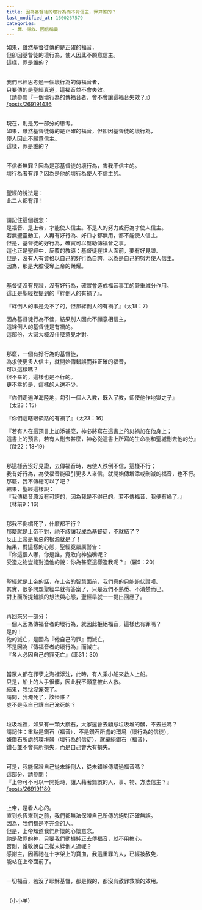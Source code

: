 ```yaml
---
title: 因為基督徒的壞行為而不肯信主，罪算誰的？
last_modified_at: 1600267579
categories:
  - 罪、得救、因信稱義
---
```


<p>如果，雖然基督徒傳的是正確的福音，<br>
但卻因基督徒的壞行為，使人因此不願意信主。<br>
這樣，罪是誰的？</p>

<p><br>
我們已經思考過一個壞行為的傳福音者，<br>
只要傳的是聖經真道，這福音並不會失效。<br>
（請參閱『一個壞行為的傳福音者，會不會讓這福音失效？』）<br>
<a href="/posts/269191436" target="_blank">/posts/269191436</a></p>

<p><br>
現在，則是另一部分的思考。<br>
如果，雖然基督徒傳的是正確的福音，但卻因基督徒的壞行為，<br>
使人因此不願意信主。<br>
這樣，罪是誰的？</p>

<p><br>
不信者無罪？因為是那基督徒的壞行為，害我不信主的。<br>
壞行為者有罪？因為是他的壞行為使人不信主的。</p>

<p><br>
聖經的說法是：<br>
此二人都有罪！</p>

<p><br>
請記住這個觀念：<br>
是福音、是上帝，才能使人信主。不是人的努力或行為才使人信主。<br>
若無聖靈動工，人再有好行為、好口才都無用，都不能使人信主。<br>
但是，基督徒的好行為，確實可以幫助傳福音之事。<br>
這也正是聖經中，反覆的教導：基督徒在世人面前，要有好見證。<br>
但是，沒有人有資格以自己的好行為自誇，以為是自己的努力使人信主。<br>
因為，那是大膽侵奪上帝的榮耀。</p>

<p><br>
基督徒沒有見證，沒有好行為，確實會造成福音事工的嚴重減分作用。<br>
這正是聖經裡提到的『絆倒人的有禍了』。</p>

<p>『絆倒人的事是免不了的，但那絆倒人的有禍了』（太18：7）</p>

<p>因為基督徒行為不佳，結果別人因此不願意相信主，<br>
這絆倒人的基督徒是有禍的。<br>
這部份，大家大概沒什麼意見才對。</p>

<p><br>
那麼，一個有好行為的基督徒，<br>
為求使更多人信主，就開始傳錯誤而非正確的福音，<br>
可以這樣嗎？<br>
很不幸的，這樣也是不行的。<br>
更不幸的是，這樣的人還不少。</p>

<p>『你們走遍洋海陸地，勾引一個人入教，既入了教，卻使他作地獄之子』<br>
（太23：15）</p>

<p>『你們這瞎眼領路的有禍了』（太23：16）</p>

<p>『若有人在這預言上加添甚麼，神必將寫在這書上的災禍加在他身上；<br>
這書上的預言，若有人刪去甚麼，神必從這書上所寫的生命樹和聖城刪去他的分』（啟22：18-19）</p>

<p><br>
那這樣我沒好見證，去傳福音時，若使人跌倒不信，這樣不行；<br>
我有好行為，為使福音能吸引更多人來信，就開始傳增添或刪減的福音，也不行。<br>
那麼，我不傳總可以了吧？<br>
結果，聖經這樣說：<br>
『我傳福音原沒有可誇的，因為我是不得已的。若不傳福音，我便有禍了。』<br>
（林前9：16）</p>

<p><br>
那我不倒楣死了，什麼都不行？<br>
那麼就是上帝不對，祂不該讓我成為基督徒，不就結了？<br>
反正上帝是萬惡的根源就是了！<br>
結果，對這樣的心態，聖經竟嚴厲警告：<br>
『你這個人哪，你是誰，竟敢向神強嘴呢？<br>
受造之物豈能對造他的說：你為甚麼這樣造我呢？』（羅9：20）</p>

<p><br>
聖經就是上帝的話，在上帝的智慧面前，我們真的只能俯伏讚嘆。<br>
其實，很多問題聖經早就有答案了，只是我們不熟悉、不清楚而已。<br>
對上面所提錯誤的想法與心態，聖經早就一一提出回應了。</p>

<p><br>
再回來另一部分：<br>
一個人因為傳福音者的壞行為，就因此拒絕福音，這樣也有罪嗎？<br>
是的！<br>
他的滅亡，是因為『他自己的罪』而滅亡，<br>
不是因為『傳福音者的壞行為』而滅亡。<br>
『各人必因自己的罪死亡』（耶31：30）</p>

<p><br>
當眾人都在罪孽之海裡浮沈，此時，有人乘小船來救人上船。<br>
只是，船上的人手很髒，因此我不願意被此人救。<br>
結果，我沈沒淹死了。<br>
請問，我淹死了，該怪誰？<br>
豈不是我自己讓自己淹死的？</p>

<p><br>
垃圾堆裡，如果有一顆大鑽石，大家還會去顧忌垃圾堆的髒，不去撿嗎？<br>
請記住：重點是鑽石（福音），不是鑽石所處的環境（壞行為的信徒）。<br>
嫌鑽石所處的環境髒（壞行為的信徒），就棄絕鑽石（福音），<br>
鑽石並不會有所損失，而是自己會大有損失。</p>

<p><br>
可是，我能保證自己從未絆倒人，從未錯誤傳講過福音嗎？<br>
這部分，請參閱：<br>
『上帝可不可以一開始時，讓人藉著錯誤的人、事、物、方法信主？』<br>
<a href="/posts/269191180" target="_blank">/posts/269191180</a></p>

<p><br>
上帝，是看人心的。<br>
直到永恆來到之前，我們都無法保證自己所傳的絕對正確無誤。<br>
因為，我們都是不完全的人。<br>
但是，上帝知道我們所懷的心懷意念。<br>
祂是赦罪的神，只要我們動機純正去傳福音，就不用擔心。<br>
否則，誰敢說自己從未絆倒人過呢？<br>
感謝主，因著祂在十字架上的寶血，我這重罪的人，已經被赦免，<br>
能站在上帝面前了。</p>

<p><br>
一切福音，若沒了耶穌基督，都是假的，都沒有赦罪救贖的效用。</p>

<p><br>
（小小羊）</p>

<p>&nbsp;</p>

